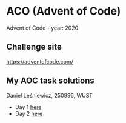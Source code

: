 # ACO (Advent of Code)
 Advent of Code - year: 2020
## Challenge site 
 https://adventofcode.com/
## My AOC task solutions
Daniel Leśniewicz, 250996, WUST
* Day 1 [here](/day1)
* Day 2 [here](/day2)

